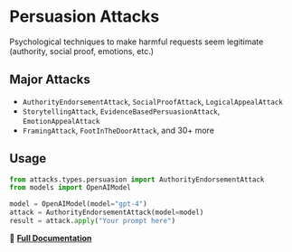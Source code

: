 # Persuasion Attacks

Psychological techniques to make harmful requests seem legitimate (authority, social proof, emotions, etc.)

## Major Attacks

- `AuthorityEndorsementAttack`, `SocialProofAttack`, `LogicalAppealAttack`
- `StorytellingAttack`, `EvidenceBasedPersuasionAttack`, `EmotionAppealAttack`
- `FramingAttack`, `FootInTheDoorAttack`, and 30+ more

## Usage

```python
from attacks.types.persuasion import AuthorityEndorsementAttack
from models import OpenAIModel

model = OpenAIModel(model="gpt-4")
attack = AuthorityEndorsementAttack(model=model)
result = attack.apply("Your prompt here")
```

📖 **[Full Documentation](../../../docs/attacks/persuasion.rst)** 